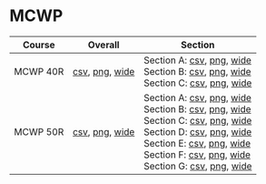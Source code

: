 # MCWP

| Course | Overall | Section |
| ------ | ------- | ------- |
| MCWP 40R | [csv](https://github.com/UCSD-Historical-Enrollment-Data/2024Summer3/blob/main/overall/MCWP%2040R.csv), [png](https://raw.githubusercontent.com/UCSD-Historical-Enrollment-Data/2024Summer3/main/plot_overall/MCWP%2040R.png), [wide](https://raw.githubusercontent.com/UCSD-Historical-Enrollment-Data/2024Summer3/main/plot_overall_wide/MCWP%2040R.png) | Section A: [csv](https://github.com/UCSD-Historical-Enrollment-Data/2024Summer3/blob/main/section/MCWP%2040R_A.csv), [png](https://raw.githubusercontent.com/UCSD-Historical-Enrollment-Data/2024Summer3/main/plot_section/MCWP%2040R_A.png), [wide](https://raw.githubusercontent.com/UCSD-Historical-Enrollment-Data/2024Summer3/main/plot_section_wide/MCWP%2040R_A.png)<br>Section B: [csv](https://github.com/UCSD-Historical-Enrollment-Data/2024Summer3/blob/main/section/MCWP%2040R_B.csv), [png](https://raw.githubusercontent.com/UCSD-Historical-Enrollment-Data/2024Summer3/main/plot_section/MCWP%2040R_B.png), [wide](https://raw.githubusercontent.com/UCSD-Historical-Enrollment-Data/2024Summer3/main/plot_section_wide/MCWP%2040R_B.png)<br>Section C: [csv](https://github.com/UCSD-Historical-Enrollment-Data/2024Summer3/blob/main/section/MCWP%2040R_C.csv), [png](https://raw.githubusercontent.com/UCSD-Historical-Enrollment-Data/2024Summer3/main/plot_section/MCWP%2040R_C.png), [wide](https://raw.githubusercontent.com/UCSD-Historical-Enrollment-Data/2024Summer3/main/plot_section_wide/MCWP%2040R_C.png) |
| MCWP 50R | [csv](https://github.com/UCSD-Historical-Enrollment-Data/2024Summer3/blob/main/overall/MCWP%2050R.csv), [png](https://raw.githubusercontent.com/UCSD-Historical-Enrollment-Data/2024Summer3/main/plot_overall/MCWP%2050R.png), [wide](https://raw.githubusercontent.com/UCSD-Historical-Enrollment-Data/2024Summer3/main/plot_overall_wide/MCWP%2050R.png) | Section A: [csv](https://github.com/UCSD-Historical-Enrollment-Data/2024Summer3/blob/main/section/MCWP%2050R_A.csv), [png](https://raw.githubusercontent.com/UCSD-Historical-Enrollment-Data/2024Summer3/main/plot_section/MCWP%2050R_A.png), [wide](https://raw.githubusercontent.com/UCSD-Historical-Enrollment-Data/2024Summer3/main/plot_section_wide/MCWP%2050R_A.png)<br>Section B: [csv](https://github.com/UCSD-Historical-Enrollment-Data/2024Summer3/blob/main/section/MCWP%2050R_B.csv), [png](https://raw.githubusercontent.com/UCSD-Historical-Enrollment-Data/2024Summer3/main/plot_section/MCWP%2050R_B.png), [wide](https://raw.githubusercontent.com/UCSD-Historical-Enrollment-Data/2024Summer3/main/plot_section_wide/MCWP%2050R_B.png)<br>Section C: [csv](https://github.com/UCSD-Historical-Enrollment-Data/2024Summer3/blob/main/section/MCWP%2050R_C.csv), [png](https://raw.githubusercontent.com/UCSD-Historical-Enrollment-Data/2024Summer3/main/plot_section/MCWP%2050R_C.png), [wide](https://raw.githubusercontent.com/UCSD-Historical-Enrollment-Data/2024Summer3/main/plot_section_wide/MCWP%2050R_C.png)<br>Section D: [csv](https://github.com/UCSD-Historical-Enrollment-Data/2024Summer3/blob/main/section/MCWP%2050R_D.csv), [png](https://raw.githubusercontent.com/UCSD-Historical-Enrollment-Data/2024Summer3/main/plot_section/MCWP%2050R_D.png), [wide](https://raw.githubusercontent.com/UCSD-Historical-Enrollment-Data/2024Summer3/main/plot_section_wide/MCWP%2050R_D.png)<br>Section E: [csv](https://github.com/UCSD-Historical-Enrollment-Data/2024Summer3/blob/main/section/MCWP%2050R_E.csv), [png](https://raw.githubusercontent.com/UCSD-Historical-Enrollment-Data/2024Summer3/main/plot_section/MCWP%2050R_E.png), [wide](https://raw.githubusercontent.com/UCSD-Historical-Enrollment-Data/2024Summer3/main/plot_section_wide/MCWP%2050R_E.png)<br>Section F: [csv](https://github.com/UCSD-Historical-Enrollment-Data/2024Summer3/blob/main/section/MCWP%2050R_F.csv), [png](https://raw.githubusercontent.com/UCSD-Historical-Enrollment-Data/2024Summer3/main/plot_section/MCWP%2050R_F.png), [wide](https://raw.githubusercontent.com/UCSD-Historical-Enrollment-Data/2024Summer3/main/plot_section_wide/MCWP%2050R_F.png)<br>Section G: [csv](https://github.com/UCSD-Historical-Enrollment-Data/2024Summer3/blob/main/section/MCWP%2050R_G.csv), [png](https://raw.githubusercontent.com/UCSD-Historical-Enrollment-Data/2024Summer3/main/plot_section/MCWP%2050R_G.png), [wide](https://raw.githubusercontent.com/UCSD-Historical-Enrollment-Data/2024Summer3/main/plot_section_wide/MCWP%2050R_G.png) |
